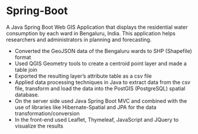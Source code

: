 # Spring-Boot
A Java Spring Boot Web GIS Application that displays the residential water consumption by each ward in Bengaluru, India. 
This application helps researchers and administrators in planning and forecasting.
- Converted the GeoJSON data of the Bengaluru wards to SHP (Shapefile) format
- Used QGIS Geometry tools to create a centroid point layer and made a table join
- Exported the resulting layer’s attribute table as a csv file
- Applied data processing techniques in Java to extract data from the csv file, transform and load the data into the PostGIS (PostgreSQL) spatial database. 
- On the server side used Java Spring Boot MVC and combined with the use of libraries like Hibernate-Spatial and JPA for the data transformation/conversion 
- In the front-end used Leaflet, Thymeleaf, JavaScript and JQuery to visualize the results
